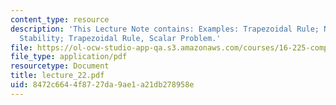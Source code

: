 ```yaml
---
content_type: resource
description: 'This Lecture Note contains: Examples: Trapezoidal Rule; Newmark''s Algorithm;
  Stability; Trapezoidal Rule, Scalar Problem.'
file: https://ol-ocw-studio-app-qa.s3.amazonaws.com/courses/16-225-computational-mechanics-of-materials-fall-2003/8472c6644f8727da9ae1a21db278958e_lecture_22.pdf
file_type: application/pdf
resourcetype: Document
title: lecture_22.pdf
uid: 8472c664-4f87-27da-9ae1-a21db278958e
---
```

